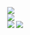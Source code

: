 ![](https://github-readme-stats.vercel.app/api?username=WillHick&theme=gotham&hide_border=false&include_all_commits=false&count_private=true)<br/>
![](https://github-readme-streak-stats.herokuapp.com/?user=WillHick&theme=gotham&hide_border=false)<br/>
![](https://github-readme-stats.vercel.app/api/top-langs/?username=WillHick&theme=gotham&hide_border=false&include_all_commits=false&count_private=true&layout=compact)
[![](https://visitcount.itsvg.in/api?id=WillHick&icon=5&color=12)](https://visitcount.itsvg.in)
